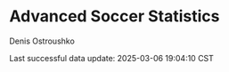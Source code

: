 # Advanced Soccer Statistics
Denis Ostroushko

<!-- gfm -->

Last successful data update: 2025-03-06 19:04:10 CST
